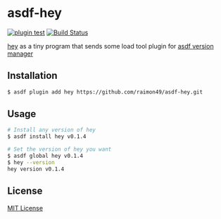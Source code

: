 # asdf-hey

[![plugin test](https://github.com/raimon49/asdf-hey/actions/workflows/asdf.yml/badge.svg)](https://github.com/raimon49/asdf-hey/actions/workflows/asdf.yml)
[![Build Status](https://travis-ci.org/raimon49/asdf-hey.svg?branch=master)](https://travis-ci.org/raimon49/asdf-hey)

[hey](https://github.com/rakyll/hey) as a tiny program that sends some load tool plugin for [asdf version manager](https://asdf-vm.com/)

## Installation

```bash
$ asdf plugin add hey https://github.com/raimon49/asdf-hey.git
```

## Usage

```bash
# Install any version of hey
$ asdf install hey v0.1.4

# Set the version of hey you want
$ asdf global hey v0.1.4
$ hey --version
hey version v0.1.4
```

## License

[MIT License](LICENSE)
